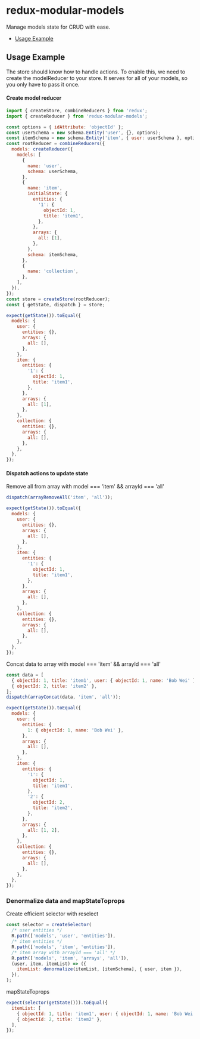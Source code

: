 # redux-modular-models

Manage models state for CRUD with ease.

- [Usage Example](#usage-example)


## Usage Example

The store should know how to handle actions. To enable this, we need to create the modelReducer to your store. It serves for all of your models, so you only have to pass it once.

#### Create model reducer

```js
import { createStore, combineReducers } from 'redux';
import { createReducer } from 'redux-modular-models';

const options = { idAttribute: 'objectId' };
const userSchema = new schema.Entity('user', {}, options);
const itemSchema = new schema.Entity('item', { user: userSchema }, options);
const rootReducer = combineReducers({
  models: createReducer({
    models: [
      {
        name: 'user',
        schema: userSchema,
      },
      {
        name: 'item',
        initialState: {
          entities: {
            '1': {
              objectId: 1,
              title: 'item1',
            },
          },
          arrays: {
            all: [1],
          },
        },
        schema: itemSchema,
      },
      {
        name: 'collection',
      },
    ],
  }),
});
const store = createStore(rootReducer);
const { getState, dispatch } = store;
```

```js
expect(getState()).toEqual({
  models: {
    user: {
      entities: {},
      arrays: {
        all: [],
      },
    },
    item: {
      entities: {
        '1': {
          objectId: 1,
          title: 'item1',
        },
      },
      arrays: {
        all: [1],
      },
    },
    collection: {
      entities: {},
      arrays: {
        all: [],
      },
    },
  },
});
```

#### Dispatch actions to update state

Remove all from array with model === 'item' && arrayId === 'all'

```js
dispatch(arrayRemoveAll('item', 'all'));
```

```js
expect(getState()).toEqual({
  models: {
    user: {
      entities: {},
      arrays: {
        all: [],
      },
    },
    item: {
      entities: {
        '1': {
          objectId: 1,
          title: 'item1',
        },
      },
      arrays: {
        all: [],
      },
    },
    collection: {
      entities: {},
      arrays: {
        all: [],
      },
    },
  },
});
```

Concat data to array with model === 'item' && arrayId === 'all'

```js
const data = [
  { objectId: 1, title: 'item1', user: { objectId: 1, name: 'Bob Wei' } },
  { objectId: 2, title: 'item2' },
];
dispatch(arrayConcat(data, 'item', 'all'));
```

```js
expect(getState()).toEqual({
  models: {
    user: {
      entities: {
        1: { objectId: 1, name: 'Bob Wei' },
      },
      arrays: {
        all: [],
      },
    },
    item: {
      entities: {
        '1': {
          objectId: 1,
          title: 'item1',
        },
        '2': {
          objectId: 2,
          title: 'item2',
        },
      },
      arrays: {
        all: [1, 2],
      },
    },
    collection: {
      entities: {},
      arrays: {
        all: [],
      },
    },
  },
});
```

### Denormalize data and mapStateToprops

Create efficient selector with reselect
```js
const selector = createSelector(
  /* user entities */
  R.path(['models', 'user', 'entities']),
  /* item entities */
  R.path(['models', 'item', 'entities']),
  /* item array with arrayId === 'all' */
  R.path(['models', 'item', 'arrays', 'all']),
  (user, item, itemList) => ({
    itemList: denormalize(itemList, [itemSchema], { user, item }),
  }),
);
```

mapStateToprops
```js
expect(selector(getState())).toEqual({
  itemList: [
    { objectId: 1, title: 'item1', user: { objectId: 1, name: 'Bob Wei' } },
    { objectId: 2, title: 'item2' },
  ],
});
```
